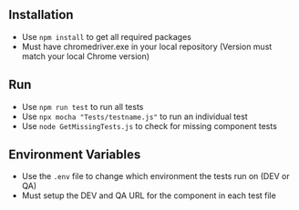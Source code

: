 ## Installation
* Use `npm install` to get all required packages
* Must have chromedriver.exe in your local repository (Version must match your local Chrome version)

## Run

* Use `npm run test` to run all tests
* Use `npx mocha "Tests/testname.js"` to run an individual test
* Use `node GetMissingTests.js` to check for missing component tests

## Environment Variables
* Use the `.env` file to change which environment the tests run on (DEV or QA)
* Must setup the DEV and QA URL for the component in each test file
